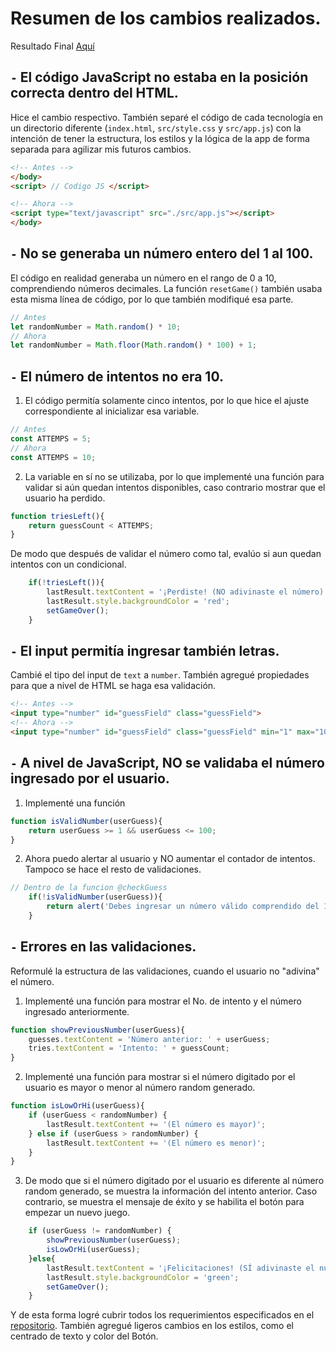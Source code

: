 # Resumen de los cambios realizados.
Resultado Final [Aquí](https://lestherxm.github.io/test-mrwebsite/)
## `-` El código JavaScript no estaba en la posición correcta dentro del HTML. 
Hice el cambio respectivo. También separé el código de cada tecnología en un directorio diferente (`index.html`, `src/style.css` y `src/app.js`) con la intención de tener la estructura, los estilos y la lógica de la app de forma separada para agilizar mis futuros cambios. 
```html
<!-- Antes -->
</body>
<script> // Codigo JS </script>
```
```html
<!-- Ahora -->
<script type="text/javascript" src="./src/app.js"></script>
</body>
```

## `-` No se generaba un número entero del 1 al 100.
El código en realidad generaba un número en el rango de 0 a 10, comprendiendo números decimales. La función `resetGame()` también usaba esta misma línea de código, por lo que también modifiqué esa parte.
```javascript
// Antes
let randomNumber = Math.random() * 10;
// Ahora
let randomNumber = Math.floor(Math.random() * 100) + 1;
```

## `-` El número de intentos no era 10.
1. El código permitía solamente cinco intentos, por lo que hice el ajuste correspondiente al inicializar esa variable.
```javascript
// Antes
const ATTEMPS = 5;
// Ahora
const ATTEMPS = 10;
```
2. La variable en sí no se utilizaba, por lo que implementé una función para validar si aún quedan intentos disponibles, caso contrario mostrar que el usuario ha perdido.
```javascript
function triesLeft(){
    return guessCount < ATTEMPS;
}
```
De modo que después de validar el número como tal, evalúo si aun quedan intentos con un condicional.
```javascript
    if(!triesLeft()){
        lastResult.textContent = '¡Perdiste! (NO adivinaste el número)';
        lastResult.style.backgroundColor = 'red';
        setGameOver();
    }
```

## `-` El input permitía ingresar también letras.
Cambié el tipo del input de `text` a `number`. También agregué propiedades para que a nivel de HTML se haga esa validación.
```html
<!-- Antes -->
<input type="number" id="guessField" class="guessField">
<!-- Ahora -->
<input type="number" id="guessField" class="guessField" min="1" max="100">
```

## `-` A nivel de JavaScript, NO se validaba el número ingresado por el usuario.
1. Implementé una función
```javascript
function isValidNumber(userGuess){
    return userGuess >= 1 && userGuess <= 100;
}
```
2. Ahora puedo alertar al usuario y NO aumentar el contador de intentos. Tampoco se hace el resto de validaciones.
```javascript
// Dentro de la funcion @checkGuess
    if(!isValidNumber(userGuess)){
        return alert('Debes ingresar un número válido comprendido del 1 al 100');
    }
```

## `-` Errores en las validaciones.
Reformulé la estructura de las validaciones, cuando el usuario no "adivina" el número.

1. Implementé una función para mostrar el No. de intento y el número ingresado anteriormente.
```javascript
function showPreviousNumber(userGuess){
    guesses.textContent = 'Número anterior: ' + userGuess;
    tries.textContent = 'Intento: ' + guessCount;
}
```

2. Implementé una función para mostrar si el número digitado por el usuario es mayor o menor al número random generado.
```javascript
function isLowOrHi(userGuess){
    if (userGuess < randomNumber) {
        lastResult.textContent += '(El número es mayor)';
    } else if (userGuess > randomNumber) {
        lastResult.textContent += '(El número es menor)';
    }
}
```

3. De modo que si el número digitado por el usuario es diferente al número random generado, se muestra la información del intento anterior. Caso contrario, se muestra el mensaje de éxito y se habilita el botón para empezar un nuevo juego.
```javascript
    if (userGuess != randomNumber) {
        showPreviousNumber(userGuess);
        isLowOrHi(userGuess);
    }else{
        lastResult.textContent = '¡Felicitaciones! (SÍ adivinaste el número)';
        lastResult.style.backgroundColor = 'green';
        setGameOver();
    }
```

Y de esta forma logré cubrir todos los requerimientos especificados en el [repositorio]('https://github.com/soytuwillo69/test-mrwebsite'). También agregué ligeros cambios en los estilos, como el centrado de texto y color del Botón.

